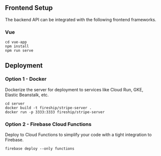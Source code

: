 ## Frontend Setup

The backend API can be integrated with the following frontend frameworks. 

### Vue

```
cd vue-app
npm install
npm run serve
```

## Deployment

### Option 1 - Docker

Dockerize the server for deployment to services like Cloud Run, GKE, Elastic Beanstalk, etc. 

```
cd server
docker build -t fireship/stripe-server .
docker run -p 3333:3333 fireship/stripe-server 
```

### Option 2 - Firebase Cloud Functions

Deploy to Cloud Functions to simplify your code with a tight integration to Firebase. 

```
firebase deploy --only functions
```
